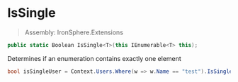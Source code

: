 ﻿

# IsSingle

> Assembly: IronSphere.Extensions

```csharp
public static Boolean IsSingle<T>(this IEnumerable<T> this);
```

Determines if an enumeration contains exactly one element

```csharp
bool isSingleUser = Context.Users.Where(w => w.Name == "test").IsSingle();
``` 